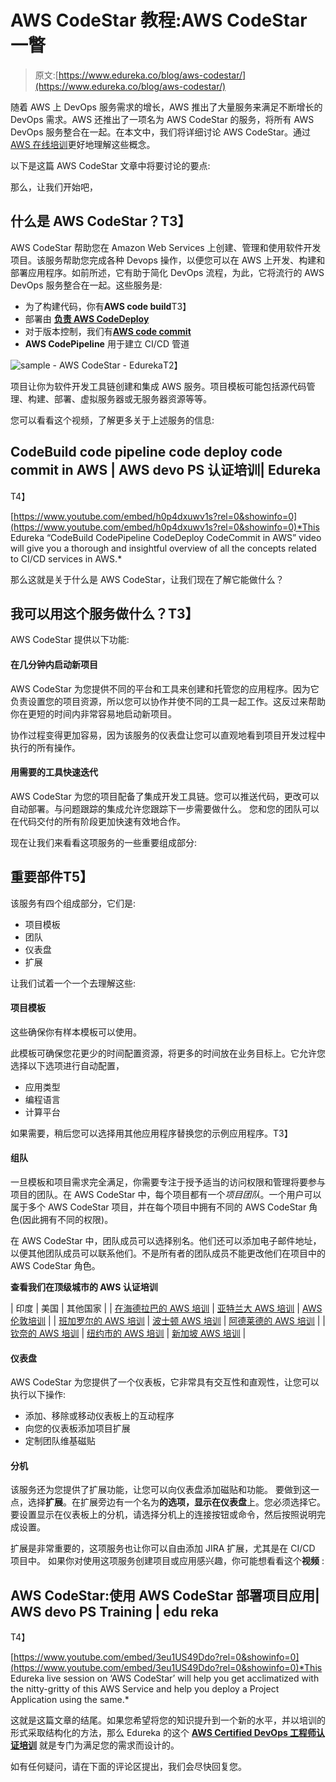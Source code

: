 # AWS CodeStar 教程:AWS CodeStar 一瞥

> 原文:[https://www.edureka.co/blog/aws-codestar/](https://www.edureka.co/blog/aws-codestar/)

随着 AWS 上 DevOps 服务需求的增长，AWS 推出了大量服务来满足不断增长的 DevOps 需求。AWS 还推出了一项名为 AWS CodeStar 的服务，将所有 AWS DevOps 服务整合在一起。在本文中，我们将详细讨论 AWS CodeStar。通过 [AWS 在线培训](https://www.edureka.co/aws-certification-training)更好地理解这些概念。

以下是这篇 AWS CodeStar 文章中将要讨论的要点:

那么，让我们开始吧，

## **什么是 AWS CodeStar？T3】**

AWS CodeStar 帮助您在 Amazon Web Services 上创建、管理和使用软件开发项目。该服务帮助您完成各种 Devops 操作，以便您可以在 AWS 上开发、构建和部署应用程序。如前所述，它有助于简化 DevOps 流程，为此，它将流行的 AWS DevOps 服务整合在一起。这些服务是:

*   为了构建代码，你有**AWS code build**T3】
*   部署由 [**负责 AWS CodeDeploy**](https://www.edureka.co/blog/aws-codedeploy/)
*   对于版本控制，我们有[**AWS code commit**](https://www.youtube.com/watch?v=ik4VE1O4OBo)
*   **AWS CodePipeline** 用于建立 CI/CD 管道

![sample - AWS CodeStar - Edureka](../Images/5a0fe1342443609d2695fb72df69819a.png)T2】

项目让你为软件开发工具链创建和集成 AWS 服务。项目模板可能包括源代码管理、构建、部署、虚拟服务器或无服务器资源等等。

您可以看看这个视频，了解更多关于上述服务的信息:

## **CodeBuild code pipeline code deploy code commit in AWS | AWS devo PS 认证培训| Edureka**

T4】

[https://www.youtube.com/embed/h0p4dxuwv1s?rel=0&showinfo=0](https://www.youtube.com/embed/h0p4dxuwv1s?rel=0&showinfo=0)*This Edureka “CodeBuild CodePipeline CodeDeploy CodeCommit in AWS” video will give you a thorough and insightful overview of all the concepts related to CI/CD services in AWS.*

那么这就是关于什么是 AWS CodeStar，让我们现在了解它能做什么？

## **我可以用这个服务做什么？T3】**

AWS CodeStar 提供以下功能:

#### 在几分钟内启动新项目

AWS CodeStar 为您提供不同的平台和工具来创建和托管您的应用程序。因为它负责设置您的项目资源，所以您可以协作并使不同的工具一起工作。这反过来帮助你在更短的时间内非常容易地启动新项目。

协作过程变得更加容易，因为该服务的仪表盘让您可以直观地看到项目开发过程中执行的所有操作。

#### **用需要的工具快速迭代**

AWS CodeStar 为您的项目配备了集成开发工具链。您可以推送代码，更改可以自动部署。与问题跟踪的集成允许您跟踪下一步需要做什么。 您和您的团队可以在代码交付的所有阶段更加快速有效地合作。

现在让我们来看看这项服务的一些重要组成部分:

## **重要部件**T5】

该服务有四个组成部分，它们是:

*   项目模板
*   团队
*   仪表盘
*   扩展

让我们试着一个一个去理解这些:

#### **项目模板**

这些确保你有样本模板可以使用。

此模板可确保您花更少的时间配置资源，将更多的时间放在业务目标上。它允许您选择以下选项进行自动配置，

*   应用类型
*   编程语言
*   计算平台

如果需要，稍后您可以选择用其他应用程序替换您的示例应用程序。T3】

#### **组队**

一旦模板和项目需求完全满足，你需要专注于授予适当的访问权限和管理将要参与项目的团队。在 AWS CodeStar 中，每个项目都有一个*项目团队*。一个用户可以属于多个 AWS CodeStar 项目，并在每个项目中拥有不同的 AWS CodeStar 角色(因此拥有不同的权限)。

在 AWS CodeStar 中，团队成员可以选择别名。他们还可以添加电子邮件地址，以便其他团队成员可以联系他们。不是所有者的团队成员不能更改他们在项目中的 AWS CodeStar 角色。

**查看我们在顶级城市的 AWS 认证培训**

| 印度 | 美国 | 其他国家 |
| [在海德拉巴的 AWS 培训](https://www.edureka.co/aws-certification-training-hyderabad) | [亚特兰大 AWS 培训](https://www.edureka.co/aws-certification-training-atlanta) | [AWS 伦敦培训](https://www.edureka.co/aws-certification-training-london) |
| [班加罗尔的 AWS 培训](https://www.edureka.co/aws-certification-training-bangalore) | [波士顿 AWS 培训](https://www.edureka.co/aws-certification-training-boston) | [阿德莱德的 AWS 培训](https://www.edureka.co/aws-certification-training-adelaide) |
| [钦奈的 AWS 培训](https://www.edureka.co/aws-certification-training-chennai) | [纽约市的 AWS 培训](https://www.edureka.co/aws-certification-training-new-york-city) | [新加坡 AWS 培训](https://www.edureka.co/aws-certification-training-singapore) |

#### **仪表盘**

AWS CodeStar 为您提供了一个仪表板，它非常具有交互性和直观性，让您可以执行以下操作:

*   添加、移除或移动仪表板上的互动程序
*   向您的仪表板添加项目扩展
*   定制团队维基磁贴

#### **分机**

该服务还为您提供了扩展功能，让您可以向仪表盘添加磁贴和功能。 要做到这一点，选择**扩展**。在扩展旁边有一个名为**的选项，显示在仪表盘**上。您必须选择它。 要设置显示在仪表板上的分机，请选择分机上的连接按钮或命令，然后按照说明完成设置。

扩展是非常重要的，这项服务也让你可以自由添加 JIRA 扩展，尤其是在 CI/CD 项目中。 如果你对使用这项服务创建项目或应用感兴趣，你可能想看看这个**视频** :

## **AWS CodeStar:使用 AWS CodeStar 部署项目应用| AWS devo PS Training | edu reka**

T4】

[https://www.youtube.com/embed/3eu1US49Ddo?rel=0&showinfo=0](https://www.youtube.com/embed/3eu1US49Ddo?rel=0&showinfo=0)*This Edureka live session on ‘AWS CodeStar’ will help you get acclimatized with the nitty-gritty of this AWS Service and help you deploy a Project Application using the same.*

这就是这篇文章的结尾。如果您希望将您的知识提升到一个新的水平，并以培训的形式采取结构化的方法，那么 Edureka 的这个 **[AWS Certified DevOps 工程师认证培训](https://www.edureka.co/aws-certified-devops-training)** 就是专门为满足您的需求而设计的。

如有任何疑问，请在下面的评论区提出，我们会尽快回复您。